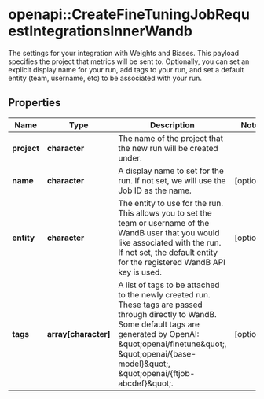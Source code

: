 # openapi::CreateFineTuningJobRequestIntegrationsInnerWandb

The settings for your integration with Weights and Biases. This payload specifies the project that metrics will be sent to. Optionally, you can set an explicit display name for your run, add tags to your run, and set a default entity (team, username, etc) to be associated with your run. 

## Properties
Name | Type | Description | Notes
------------ | ------------- | ------------- | -------------
**project** | **character** | The name of the project that the new run will be created under.  | 
**name** | **character** | A display name to set for the run. If not set, we will use the Job ID as the name.  | [optional] 
**entity** | **character** | The entity to use for the run. This allows you to set the team or username of the WandB user that you would like associated with the run. If not set, the default entity for the registered WandB API key is used.  | [optional] 
**tags** | **array[character]** | A list of tags to be attached to the newly created run. These tags are passed through directly to WandB. Some default tags are generated by OpenAI: \&quot;openai/finetune\&quot;, \&quot;openai/{base-model}\&quot;, \&quot;openai/{ftjob-abcdef}\&quot;.  | [optional] 


